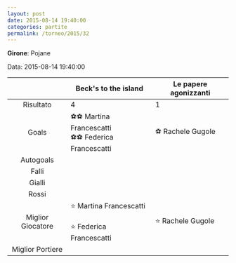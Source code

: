 ```yaml
---
layout: post
date: 2015-08-14 19:40:00
categories: partite
permalink: /torneo/2015/32
---
```

**Girone**: Pojane

Data: 2015-08-14 19:40:00

| | Beck's to the island | Le papere agonizzanti |
|:-----:|-----|-----|
Risultato|4|1
Goals|⚽⚽ Martina Francescatti<br/>⚽⚽ Federica Francescatti|⚽ Rachele Gugole<br/>
Autogoals||
Falli||
Gialli||
Rossi||
Miglior Giocatore|⭐ Martina Francescatti<br/><br/>⭐ Federica Francescatti<br/>|⭐ Rachele Gugole<br/>
Miglior Portiere||